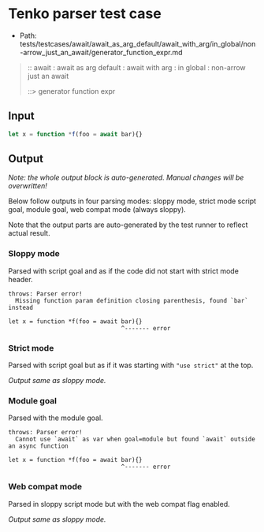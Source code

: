 # Tenko parser test case

- Path: tests/testcases/await/await_as_arg_default/await_with_arg/in_global/non-arrow_just_an_await/generator_function_expr.md

> :: await : await as arg default : await with arg : in global : non-arrow just an await
>
> ::> generator function expr

## Input

`````js
let x = function *f(foo = await bar){}
`````

## Output

_Note: the whole output block is auto-generated. Manual changes will be overwritten!_

Below follow outputs in four parsing modes: sloppy mode, strict mode script goal, module goal, web compat mode (always sloppy).

Note that the output parts are auto-generated by the test runner to reflect actual result.

### Sloppy mode

Parsed with script goal and as if the code did not start with strict mode header.

`````
throws: Parser error!
  Missing function param definition closing parenthesis, found `bar` instead

let x = function *f(foo = await bar){}
                                ^------- error
`````

### Strict mode

Parsed with script goal but as if it was starting with `"use strict"` at the top.

_Output same as sloppy mode._

### Module goal

Parsed with the module goal.

`````
throws: Parser error!
  Cannot use `await` as var when goal=module but found `await` outside an async function

let x = function *f(foo = await bar){}
                                ^------- error
`````


### Web compat mode

Parsed in sloppy script mode but with the web compat flag enabled.

_Output same as sloppy mode._

